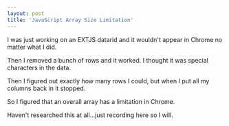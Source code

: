 ```yaml
---
layout: post
title: 'JavaScript Array Size Limitation'
---
```

I was just working on an EXTJS datarid and it wouldn't appear in Chrome no matter what I did.  

Then I removed a bunch of rows and it worked.  I thought it was special characters in the data.

Then I figured out exactly how many rows I could, but when I put all my columns back in it stopped.

So I figured that an overall array has a limitation in Chrome.

Haven't researched this at all...just recording here so I will.